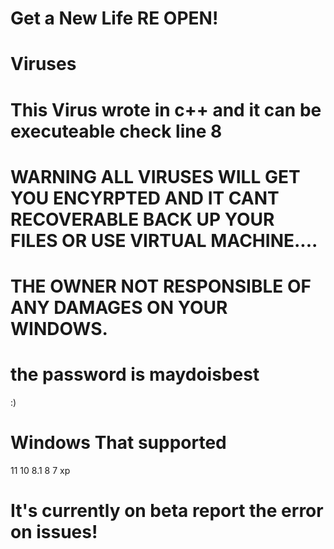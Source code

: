 # Get a New Life RE OPEN!
# Viruses
# This Virus wrote in c++ and it can be executeable check line 8
# WARNING ALL VIRUSES WILL GET YOU ENCYRPTED AND IT CANT RECOVERABLE BACK UP YOUR FILES OR USE VIRTUAL MACHINE....
# THE OWNER NOT RESPONSIBLE OF ANY DAMAGES ON YOUR WINDOWS.
# the password is maydoisbest
:)
# Windows That supported 
11
10
8.1
8
7
xp
# It's currently on beta report the error on issues!
